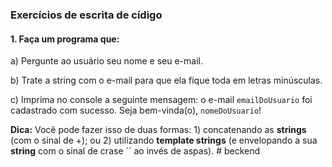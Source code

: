 
### Exercícios de escrita de cídigo

#### 1. Faça um programa que:

a) Pergunte ao usuário seu nome e seu e-mail.

b) Trate a string com o e-mail para que ela fique toda em letras minúsculas.

c) Imprima no console a seguinte mensagem: o e-mail `emailDoUsuario` foi cadastrado com sucesso. Seja bem-vinda(o), `nomeDoUsuario`!

**Dica:** Você pode fazer isso de duas formas: 1) concatenando as **strings** (com o sinal de +); ou 2) utilizando **template strings** (e envelopando a sua **string** com o sinal de crase `` ao invés de aspas).
#   b e c k e n d  
 